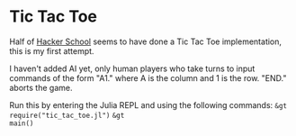 Tic Tac Toe
===

Half of [Hacker School](http://http://www.hackerschool.com/) seems to have done a
Tic Tac Toe implementation, this is my first attempt.

I haven't added AI yet, only human players who take turns to input commands of the
form "A1." where A is the column and 1 is the row. "END." aborts the game.

Run this by entering the Julia REPL and using the following commands:
<code>&gt require("tic_tac_toe.jl")</code>
<code>&gt main()</code>
